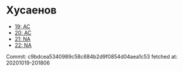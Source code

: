 # Хусаенов
- [19: AC](19.md)
- [20: AC](20.md)
- [21: NA](21.md)
- [22: NA](22.md)

Commit: c9bdcea5340989c58c684b2d9f0854d04aea1c53
 fetched at: 20201019-201806
